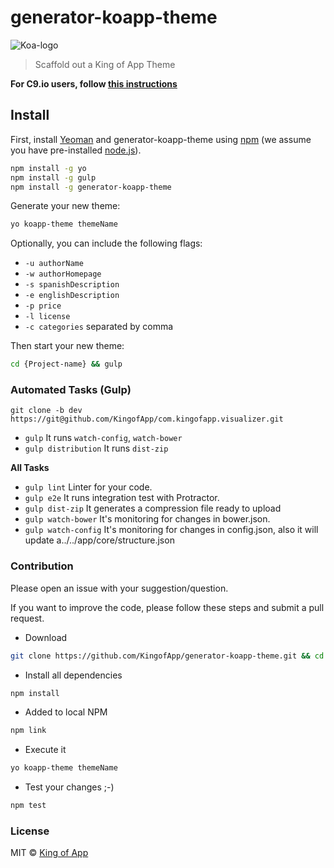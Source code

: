 # generator-koapp-theme

![Koa-logo](http://kingofapp.es/wp-content/uploads/2015/02/logoking-r1.png)

> Scaffold out a King of App Theme


**For C9.io users, follow [this instructions](https://github.com/KingofApp/generator-koa-theme/blob/master/c9_installation.md)**

## Install

First, install [Yeoman](http://yeoman.io) and generator-koapp-theme using [npm](https://www.npmjs.com/) (we assume you have pre-installed [node.js](https://nodejs.org/)).

```bash
npm install -g yo
npm install -g gulp
npm install -g generator-koapp-theme
```

Generate your new theme:

```bash
yo koapp-theme themeName
```

Optionally, you can include the following flags:

* `-u authorName`
* `-w authorHomepage`
* `-s spanishDescription`
* `-e englishDescription`
* `-p price`
* `-l license`
* `-c categories` separated by comma

Then start your new theme:

```bash
cd {Project-name} && gulp
```

### Automated Tasks (Gulp)

  ```
  git clone -b dev https://git@github.com/KingofApp/com.kingofapp.visualizer.git
  ```

- `gulp` It runs `watch-config`, `watch-bower`
- `gulp distribution` It runs `dist-zip`

**All Tasks**

- `gulp lint` Linter for your code.
- `gulp e2e` It runs integration test with Protractor.
- `gulp dist-zip` It generates a compression file ready to upload
- `gulp watch-bower` It's monitoring for changes in bower.json.
- `gulp watch-config` It's monitoring for changes in config.json,  also it will update a../../app/core/structure.json

### Contribution

Please open an issue with your suggestion/question.

If you want to improve the code, please follow these steps and submit a pull request.

- Download
```bash
git clone https://github.com/KingofApp/generator-koapp-theme.git && cd generator-koapp-theme
```

- Install all dependencies
```bash
npm install
```

- Added to local NPM
```bash
npm link
```

- Execute it
```bash
yo koapp-theme themeName
```

- Test your changes ;-)
```bash
npm test
```

### License

MIT © [King of App](https://github.com/KingofApp)
